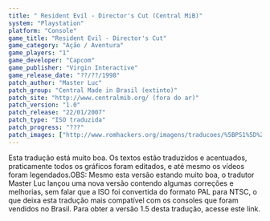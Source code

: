 ```yaml
---
title: " Resident Evil - Director's Cut (Central MiB)"
system: "Playstation"
platform: "Console"
game_title: "Resident Evil - Director's Cut"
game_category: "Ação / Aventura"
game_players: "1"
game_developer: "Capcom"
game_publisher: "Virgin Interactive"
game_release_date: "??/??/1998"
patch_author: "Master Luc"
patch_group: "Central Made in Brasil (extinto)"
patch_site: "http://www.centralmib.org/ (fora do ar)"
patch_version: "1.0"
patch_release: "22/01/2007"
patch_type: "ISO traduzida"
patch_progress: "???"
patch_images: ["http://www.romhackers.org/imagens/traducoes/%5BPS1%5D%20Resident%20Evil%20-%20Director's%20Cut%20-%20Central%20MiB%20-%201.jpg","http://www.romhackers.org/imagens/traducoes/%5BPS1%5D%20Resident%20Evil%20-%20Director's%20Cut%20-%20Central%20MiB%20-%202.jpg","http://www.romhackers.org/imagens/traducoes/%5BPS1%5D%20Resident%20Evil%20-%20Director's%20Cut%20-%20Central%20MiB%20-%203.jpg"]
---
```

Esta tradução está muito boa. Os textos estão traduzidos e acentuados, praticamente todos os gráficos foram editados, e até mesmo os vídeos foram legendados.OBS: Mesmo esta versão estando muito boa, o tradutor Master Luc lançou uma nova versão contendo algumas correções e melhorias, sem falar que a ISO foi convertida do formato PAL para NTSC, o que deixa esta tradução mais compatível com os consoles que foram vendidos no Brasil. Para obter a versão 1.5 desta tradução, acesse este link.